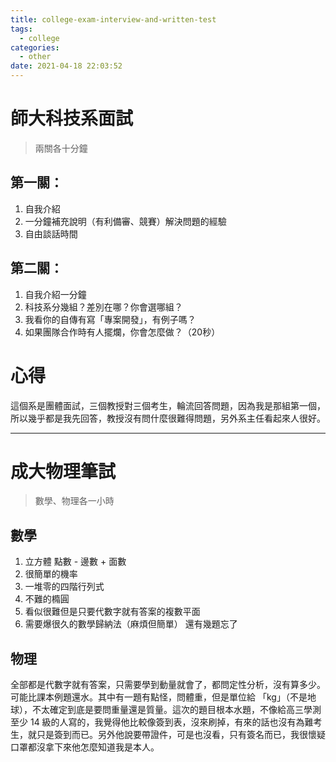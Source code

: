 ```yaml
---
title: college-exam-interview-and-written-test
tags:
  - college
categories:
  - other
date: 2021-04-18 22:03:52
---
```


# 師大科技系面試
> 兩關各十分鐘

## 第一關：
1. 自我介紹
2. 一分鐘補充說明（有利備審、競賽）解決問題的經驗
3. 自由談話時間

## 第二關：
1. 自我介紹一分鐘
2. 科技系分幾組？差別在哪？你會選哪組？
3. 我看你的自傳有寫「專案開發」，有例子嗎？
4. 如果團隊合作時有人擺爛，你會怎麼做？（20秒）

# 心得
這個系是團體面試，三個教授對三個考生，輪流回答問題，因為我是那組第一個，所以幾乎都是我先回答，教授沒有問什麼很難得問題，另外系主任看起來人很好。

---

# 成大物理筆試
> 數學、物理各一小時

## 數學
1. 立方體 點數 - 邊數 + 面數
2. 很簡單的機率
3. 一堆零的四階行列式
4. 不難的橢圓
5. 看似很難但是只要代數字就有答案的複數平面
7. 需要爆很久的數學歸納法（麻煩但簡單）
還有幾題忘了

## 物理
全部都是代數字就有答案，只需要學到動量就會了，都問定性分析，沒有算多少。可能比課本例題還水。其中有一題有點怪，問體重，但是單位給 「kg」（不是地球），不太確定到底是要問重量還是質量。這次的題目根本水題，不像給高三學測至少 14 級的人寫的，我覺得他比較像簽到表，沒來刷掉，有來的話也沒有為難考生，就只是簽到而已。另外他說要帶證件，可是也沒看，只有簽名而已，我很懷疑口罩都沒拿下來他怎麼知道我是本人。
